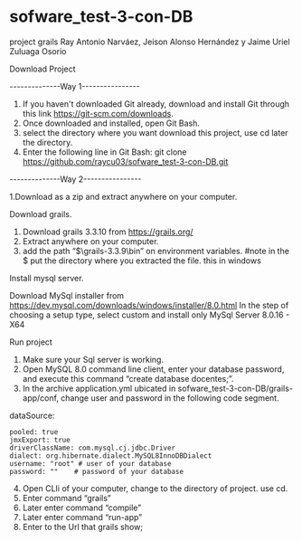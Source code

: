 # sofware_test-3-con-DB
project grails Ray Antonio Narváez, Jeison Alonso Hernández y Jaime Uriel Zuluaga Osorio

Download Project

--------------Way 1----------------

1. If you haven't downloaded Git already, download and install Git through this link https://git-scm.com/downloads.
2. Once downloaded and installed, open Git Bash.
3. select the directory where you want download this project, use cd later the directory.
4. Enter the following line in Git Bash:
 git clone https://github.com/raycu03/sofware_test-3-con-DB.git

--------------Way 2----------------

1.Download as a zip and extract anywhere on your computer.

Download grails.

1. Download grails 3.3.10 from https://grails.org/
2. Extract anywhere on your computer.
3. add the path “$\grails-3.3.9\bin” on environment variables. #note in the $ put the directory where you extracted the file. this in windows

Install mysql server.

Download MySql installer from https://dev.mysql.com/downloads/windows/installer/8.0.html
In the step of choosing a setup type, select custom and install only MySql Server 8.0.16 - X64 

Run project

1. Make sure your Sql server is working.
2. Open MySQL 8.0 command line client, enter your database password, and execute this command “create database docentes;”.
3. In the archive application.yml ubicated in sofware_test-3-con-DB/grails-app/conf, change user and password in the following code segment.

dataSource:

	pooled: true
	jmxExport: true
	driverClassName: com.mysql.cj.jdbc.Driver
	dialect: org.hibernate.dialect.MySQL8InnoDBDialect
	username: "root" # user of your database
	password: "" 	# password of your database



4. Open CLIi of your computer, change to the directory of project. use cd. 
5. Enter command  “grails”
6. Later enter command “compile”
7. Later enter command “run-app”
8. Enter to the Url that grails show;

